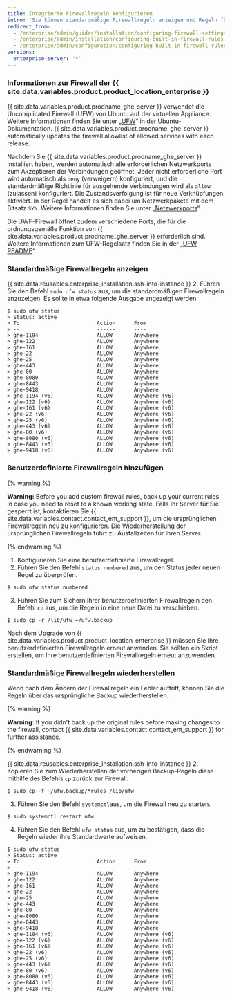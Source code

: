 ```yaml
---
title: Integrierte Firewallregeln konfigurieren
intro: 'Sie können standardmäßige Firewallregeln anzeigen und Regeln für {{ site.data.variables.product.product_location_enterprise }} anpassen.'
redirect_from:
  - /enterprise/admin/guides/installation/configuring-firewall-settings/
  - /enterprise/admin/installation/configuring-built-in-firewall-rules
  - /enterprise/admin/configuration/configuring-built-in-firewall-rules
versions:
  enterprise-server: '*'
---
```


### Informationen zur Firewall der {{ site.data.variables.product.product_location_enterprise }}

{{ site.data.variables.product.prodname_ghe_server }} verwendet die Uncomplicated Firewall (UFW) von Ubuntu auf der virtuellen Appliance. Weitere Informationen finden Sie unter „[UFW](https://help.ubuntu.com/community/UFW)“ in der Ubuntu-Dokumentation. {{ site.data.variables.product.prodname_ghe_server }} automatically updates the firewall allowlist of allowed services with each release.

Nachdem Sie {{ site.data.variables.product.prodname_ghe_server }} installiert haben, werden automatisch alle erforderlichen Netzwerkports zum Akzeptieren der Verbindungen geöffnet. Jeder nicht erforderliche Port wird automatisch als `deny` (verweigern) konfiguriert, und die standardmäßige Richtlinie für ausgehende Verbindungen wird als `allow` (zulassen) konfiguriert. Die Zustandsverfolgung ist für neue Verknüpfungen aktiviert. In der Regel handelt es sich dabei um Netzwerkpakete mit dem Bitsatz `SYN`. Weitere Informationen finden Sie unter „[Netzwerkports](/enterprise/admin/guides/installation/network-ports)“.

Die UWF-Firewall öffnet zudem verschiedene Ports, die für die ordnungsgemäße Funktion von {{ site.data.variables.product.prodname_ghe_server }} erforderlich sind. Weitere Informationen zum UFW-Regelsatz finden Sie in der „[UFW README](https://bazaar.launchpad.net/~jdstrand/ufw/0.30-oneiric/view/head:/README#L213)“.

### Standardmäßige Firewallregeln anzeigen

{{ site.data.reusables.enterprise_installation.ssh-into-instance }}
2. Führen Sie den Befehl `sudo ufw status` aus, um die standardmäßigen Firewallregeln anzuzeigen. Es sollte in etwa folgende Ausgabe angezeigt werden:
  ```shell
  $ sudo ufw status
  > Status: active
  > To                         Action      From
  > --                         ------      ----
  > ghe-1194                   ALLOW       Anywhere
  > ghe-122                    ALLOW       Anywhere
  > ghe-161                    ALLOW       Anywhere
  > ghe-22                     ALLOW       Anywhere
  > ghe-25                     ALLOW       Anywhere
  > ghe-443                    ALLOW       Anywhere
  > ghe-80                     ALLOW       Anywhere
  > ghe-8080                   ALLOW       Anywhere
  > ghe-8443                   ALLOW       Anywhere
  > ghe-9418                   ALLOW       Anywhere
  > ghe-1194 (v6)              ALLOW       Anywhere (v6)
  > ghe-122 (v6)               ALLOW       Anywhere (v6)
  > ghe-161 (v6)               ALLOW       Anywhere (v6)
  > ghe-22 (v6)                ALLOW       Anywhere (v6)
  > ghe-25 (v6)                ALLOW       Anywhere (v6)
  > ghe-443 (v6)               ALLOW       Anywhere (v6)
  > ghe-80 (v6)                ALLOW       Anywhere (v6)
  > ghe-8080 (v6)              ALLOW       Anywhere (v6)
  > ghe-8443 (v6)              ALLOW       Anywhere (v6)
  > ghe-9418 (v6)              ALLOW       Anywhere (v6)
  ```

### Benutzerdefinierte Firewallregeln hinzufügen

{% warning %}

**Warning:** Before you add custom firewall rules, back up your current rules in case you need to reset to a known working state. Falls Ihr Server für Sie gesperrt ist, kontaktieren Sie {{ site.data.variables.contact.contact_ent_support }}, um die ursprünglichen Firewallregeln neu zu konfigurieren. Die Wiederherstellung der ursprünglichen Firewallregeln führt zu Ausfallzeiten für Ihren Server.

{% endwarning %}

1. Konfigurieren Sie eine benutzerdefinierte Firewallregel.
2. Führen Sie den Befehl `status numbered` aus, um den Status jeder neuen Regel zu überprüfen.
  ```shell
  $ sudo ufw status numbered
  ```
3. Führen Sie zum Sichern Ihrer benutzerdefinierten Firewallregeln den Befehl `cp` aus, um die Regeln in eine neue Datei zu verschieben.
  ```shell
  $ sudo cp -r /lib/ufw ~/ufw.backup
  ```

Nach dem Upgrade von {{ site.data.variables.product.product_location_enterprise }} müssen Sie Ihre benutzerdefinierten Firewallregeln erneut anwenden. Sie sollten ein Skript erstellen, um Ihre benutzerdefinierten Firewallregeln erneut anzuwenden.

### Standardmäßige Firewallregeln wiederherstellen

Wenn nach dem Ändern der Firewallregeln ein Fehler auftritt, können Sie die Regeln über das ursprüngliche Backup wiederherstellen.

{% warning %}

**Warning:** If you didn't back up the original rules before making changes to the firewall, contact {{ site.data.variables.contact.contact_ent_support }} for further assistance.

{% endwarning %}

{{ site.data.reusables.enterprise_installation.ssh-into-instance }}
2. Kopieren Sie zum Wiederherstellen der vorherigen Backup-Regeln diese mithilfe des Befehls `cp` zurück zur Firewall.
  ```shell
  $ sudo cp -f ~/ufw.backup/*rules /lib/ufw
  ```
3. Führen Sie den Befehl `systemctl`aus, um die Firewall neu zu starten.
  ```shell
  $ sudo systemctl restart ufw
  ```
4. Führen Sie den Befehl `ufw status` aus, um zu bestätigen, dass die Regeln wieder ihre Standardwerte aufweisen.
  ```shell
  $ sudo ufw status
  > Status: active
  > To                         Action      From
  > --                         ------      ----
  > ghe-1194                   ALLOW       Anywhere
  > ghe-122                    ALLOW       Anywhere
  > ghe-161                    ALLOW       Anywhere
  > ghe-22                     ALLOW       Anywhere
  > ghe-25                     ALLOW       Anywhere
  > ghe-443                    ALLOW       Anywhere
  > ghe-80                     ALLOW       Anywhere
  > ghe-8080                   ALLOW       Anywhere
  > ghe-8443                   ALLOW       Anywhere
  > ghe-9418                   ALLOW       Anywhere
  > ghe-1194 (v6)              ALLOW       Anywhere (v6)
  > ghe-122 (v6)               ALLOW       Anywhere (v6)
  > ghe-161 (v6)               ALLOW       Anywhere (v6)
  > ghe-22 (v6)                ALLOW       Anywhere (v6)
  > ghe-25 (v6)                ALLOW       Anywhere (v6)
  > ghe-443 (v6)               ALLOW       Anywhere (v6)
  > ghe-80 (v6)                ALLOW       Anywhere (v6)
  > ghe-8080 (v6)              ALLOW       Anywhere (v6)
  > ghe-8443 (v6)              ALLOW       Anywhere (v6)
  > ghe-9418 (v6)              ALLOW       Anywhere (v6)
  ```
